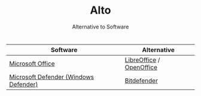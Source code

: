 <div align="center">
  <h1>Alto</h1>
  <p>Alternative to Software</p>

#

  | Software | Alternative |
  |----------|-------------|
  | <a href="https://github.com/LeBazarDeBryan/Zer0ffice#readme">Microsoft Office</a> | <a href="https://libreoffice.org/download/">LibreOffice</a> / <a href="https://www.openoffice.org/download/">OpenOffice</a> |
  | <a href="">Microsoft Defender (Windows Defender)</a> | <a href="https://www.bitdefender.com/solutions/free.html">Bitdefender</a> |

</div>
